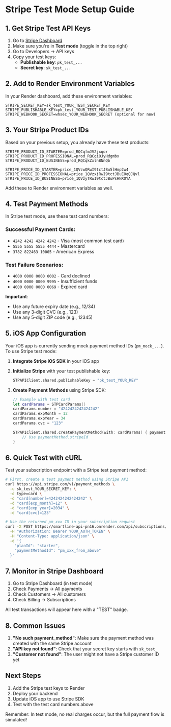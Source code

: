 # Stripe Test Mode Setup Guide

## 1. Get Stripe Test API Keys

1. Go to [Stripe Dashboard](https://dashboard.stripe.com)
2. Make sure you're in **Test mode** (toggle in the top right)
3. Go to Developers → API keys
4. Copy your test keys:
   - **Publishable key**: `pk_test_...`
   - **Secret key**: `sk_test_...`

## 2. Add to Render Environment Variables

In your Render dashboard, add these environment variables:

```
STRIPE_SECRET_KEY=sk_test_YOUR_TEST_SECRET_KEY
STRIPE_PUBLISHABLE_KEY=pk_test_YOUR_TEST_PUBLISHABLE_KEY
STRIPE_WEBHOOK_SECRET=whsec_YOUR_WEBHOOK_SECRET (optional for now)
```

## 3. Your Stripe Product IDs

Based on your previous setup, you already have these test products:

```
STRIPE_PRODUCT_ID_STARTER=prod_RQCqfmJV2jxqor
STRIPE_PRODUCT_ID_PROFESSIONAL=prod_RQCqiOJyHdgmbx
STRIPE_PRODUCT_ID_BUSINESS=prod_RQCqkZxlnBNnQb

STRIPE_PRICE_ID_STARTER=price_1QVzwQRwI9tctJBu5lHmp2w4
STRIPE_PRICE_ID_PROFESSIONAL=price_1QVzxjRwI9tctJBuEOqQJQvl
STRIPE_PRICE_ID_BUSINESS=price_1QVzyTRwI9tctJBuPsHNXOYA
```

Add these to Render environment variables as well.

## 4. Test Payment Methods

In Stripe test mode, use these test card numbers:

### Successful Payment Cards:
- `4242 4242 4242 4242` - Visa (most common test card)
- `5555 5555 5555 4444` - Mastercard
- `3782 822463 10005` - American Express

### Test Failure Scenarios:
- `4000 0000 0000 0002` - Card declined
- `4000 0000 0000 9995` - Insufficient funds
- `4000 0000 0000 0069` - Expired card

**Important**: 
- Use any future expiry date (e.g., 12/34)
- Use any 3-digit CVC (e.g., 123)
- Use any 5-digit ZIP code (e.g., 12345)

## 5. iOS App Configuration

Your iOS app is currently sending mock payment method IDs (`pm_mock_...`). To use Stripe test mode:

1. **Integrate Stripe iOS SDK** in your iOS app
2. **Initialize Stripe** with your test publishable key:
   ```swift
   STPAPIClient.shared.publishableKey = "pk_test_YOUR_KEY"
   ```

3. **Create Payment Methods** using Stripe SDK:
   ```swift
   // Example with test card
   let cardParams = STPCardParams()
   cardParams.number = "4242424242424242"
   cardParams.expMonth = 12
   cardParams.expYear = 34
   cardParams.cvc = "123"
   
   STPAPIClient.shared.createPaymentMethod(with: cardParams) { paymentMethod, error in
       // Use paymentMethod.stripeId
   }
   ```

## 6. Quick Test with cURL

Test your subscription endpoint with a Stripe test payment method:

```bash
# First, create a test payment method using Stripe API
curl https://api.stripe.com/v1/payment_methods \
  -u sk_test_YOUR_SECRET_KEY: \
  -d type=card \
  -d "card[number]=4242424242424242" \
  -d "card[exp_month]=12" \
  -d "card[exp_year]=2034" \
  -d "card[cvc]=123"

# Use the returned pm_xxx ID in your subscription request
curl -X POST https://smartline-api-pn16.onrender.com/api/subscriptions/subscribe \
  -H "Authorization: Bearer YOUR_AUTH_TOKEN" \
  -H "Content-Type: application/json" \
  -d '{
    "planId": "starter",
    "paymentMethodId": "pm_xxx_from_above"
  }'
```

## 7. Monitor in Stripe Dashboard

1. Go to Stripe Dashboard (in test mode)
2. Check Payments → All payments
3. Check Customers → All customers
4. Check Billing → Subscriptions

All test transactions will appear here with a "TEST" badge.

## 8. Common Issues

1. **"No such payment_method"**: Make sure the payment method was created with the same Stripe account
2. **"API key not found"**: Check that your secret key starts with `sk_test_`
3. **"Customer not found"**: The user might not have a Stripe customer ID yet

## Next Steps

1. Add the Stripe test keys to Render
2. Deploy your backend
3. Update iOS app to use Stripe SDK
4. Test with the test card numbers above

Remember: In test mode, no real charges occur, but the full payment flow is simulated!
